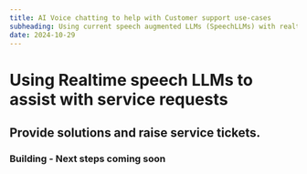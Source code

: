 ```yaml
---
title: AI Voice chatting to help with Customer support use-cases
subheading: Using current speech augmented LLMs (SpeechLLMs) with realtime voice modality to understand user issues and to provide support and solutions.
date: 2024-10-29
---
```


# Using Realtime speech LLMs to assist with service requests 
## Provide solutions and raise service tickets.


### Building - Next steps coming soon




